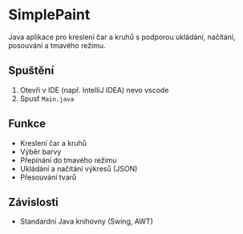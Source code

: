 # SimplePaint

Java aplikace pro kreslení čar a kruhů s podporou ukládání, načítání, posouvání a tmavého režimu.

## Spuštění
1. Otevři v IDE (např. IntelliJ IDEA) nevo vscode
2. Spusť `Main.java`

## Funkce
- Kreslení čar a kruhů
- Výběr barvy
- Přepínání do tmavého režimu
- Ukládání a načítání výkresů (JSON)
- Přesouvání tvarů

## Závislosti
- Standardní Java knihovny (Swing, AWT)
